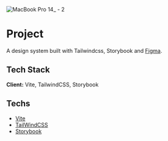 ![MacBook Pro 14_ - 2](https://user-images.githubusercontent.com/66570560/195381159-abe23ae4-f1ef-4434-91da-36b6adc6ac5b.png)

# Project

A design system built with Tailwindcss, Storybook and [Figma](https://www.figma.com/file/xG2qk4PwB23wKzre6hSgeq/Ignite-Lab---Criando-Design-System?node-id=4%3A20).

## Tech Stack

**Client:** Vite, TailwindCSS, Storybook

## Techs

- [Vite](https://vitejs.dev/)
- [TailWindCSS](https://tailwindcss.com/)
- [Storybook](https://storybook.js.org/)
